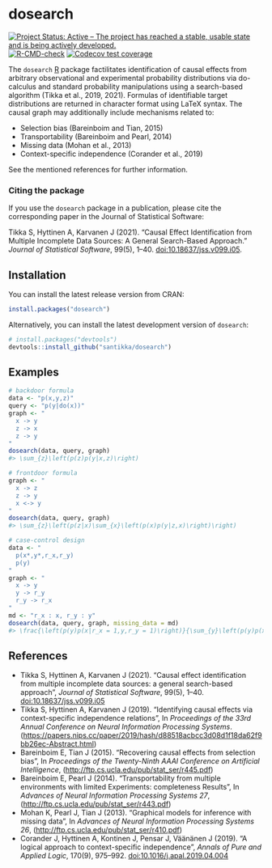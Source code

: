 
<!-- README.md is generated from README.Rmd. Please edit that file -->

# dosearch

<!-- badges: start -->

[![Project Status: Active – The project has reached a stable, usable
state and is being actively
developed.](https://www.repostatus.org/badges/latest/active.svg)](https://www.repostatus.org/#active)
[![R-CMD-check](https://github.com/santikka/dosearch/workflows/R-CMD-check/badge.svg)](https://github.com/santikka/dosearch/actions)
[![Codecov test
coverage](https://codecov.io/gh/santikka/dosearch/branch/master/graph/badge.svg)](https://app.codecov.io/gh/santikka/dosearch?branch=master)

The `dosearch` [R](https://www.r-project.org/) package factilitates
identification of causal effects from arbitrary observational and
experimental probability distributions via do-calculus and standard
probability manipulations using a search-based algorithm (Tikka et al.,
2019, 2021). Formulas of identifiable target distributions are returned
in character format using LaTeX syntax. The causal graph may
additionally include mechanisms related to:

-   Selection bias (Bareinboim and Tian, 2015)
-   Transportability (Bareinboim and Pearl, 2014)
-   Missing data (Mohan et al., 2013)
-   Context-specific independence (Corander et al., 2019)

See the mentioned references for further information.

### Citing the package

If you use the `dosearch` package in a publication, please cite the
corresponding paper in the Journal of Statistical Software:

Tikka S, Hyttinen A, Karvanen J (2021). “Causal Effect Identification
from Multiple Incomplete Data Sources: A General Search-Based Approach.”
*Journal of Statistical Software*, 99(5), 1–40.
[doi:10.18637/jss.v099.i05](https://doi.org/10.18637/jss.v099.i05).

## Installation

You can install the latest release version from CRAN:

``` r
install.packages("dosearch")
```

Alternatively, you can install the latest development version of
`dosearch`:

``` r
# install.packages("devtools")
devtools::install_github("santikka/dosearch")
```

## Examples

``` r
# backdoor formula
data <- "p(x,y,z)"
query <- "p(y|do(x))"
graph <- "
  x -> y
  z -> x
  z -> y
"
dosearch(data, query, graph)
#> \sum_{z}\left(p(z)p(y|x,z)\right)

# frontdoor formula
graph <- "
  x -> z
  z -> y
  x <-> y
"
dosearch(data, query, graph)
#> \sum_{z}\left(p(z|x)\sum_{x}\left(p(x)p(y|z,x)\right)\right)

# case-control design
data <- "
  p(x*,y*,r_x,r_y)
  p(y)
"
graph <- "
  x -> y
  y -> r_y
  r_y -> r_x
"
md <- "r_x : x, r_y : y"
dosearch(data, query, graph, missing_data = md)
#> \frac{\left(p(y)p(x|r_x = 1,y,r_y = 1)\right)}{\sum_{y}\left(p(y)p(x|r_x = 1,y,r_y = 1)\right)}
```

## References

-   Tikka S, Hyttinen A, Karvanen J (2021). “Causal effect
    identification from multiple incomplete data sources: a general
    search-based approach”, *Journal of Statistical Software*, 99(5),
    1–40.
    [doi:10.18637/jss.v099.i05](https://doi.org/10.18637/jss.v099.i05)
-   Tikka S, Hyttinen A, Karvanen J (2019). “Identifying causal effects
    via context-specific independence relations”, In *Proceedings of the
    33rd Annual Conference on Neural Information Processing Systems*.
    (<https://papers.nips.cc/paper/2019/hash/d88518acbcc3d08d1f18da62f9bb26ec-Abstract.html>)
-   Bareinboim E, Tian J (2015). “Recovering causal effects from
    selection bias”, In *Proceedings of the Twenty-Ninth AAAI Conference
    on Artificial Intelligence*,
    (<http://ftp.cs.ucla.edu/pub/stat_ser/r445.pdf>)
-   Bareinboim E, Pearl J (2014). “Transportability from multiple
    environments with limited Experiments: completeness Results”, In
    *Advances of Neural Information Processing Systems 27*,
    (<http://ftp.cs.ucla.edu/pub/stat_ser/r443.pdf>)
-   Mohan K, Pearl J, Tian J (2013). “Graphical models for inference
    with missing data”, In *Advances of Neural Information Processing
    Systems 26*, (<http://ftp.cs.ucla.edu/pub/stat_ser/r410.pdf>)
-   Corander J, Hyttinen A, Kontinen J, Pensar J, Väänänen J (2019). “A
    logical approach to context-specific independence”, *Annals of Pure
    and Applied Logic*, 170(9), 975–992.
    [doi:10.1016/j.apal.2019.04.004](https://doi.org/10.1016/j.apal.2019.04.004)
